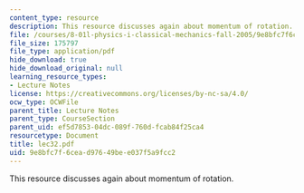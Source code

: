 ```yaml
---
content_type: resource
description: This resource discusses again about momentum of rotation.
file: /courses/8-01l-physics-i-classical-mechanics-fall-2005/9e8bfc7f6cead97649bee037f5a9fcc2_lec32.pdf
file_size: 175797
file_type: application/pdf
hide_download: true
hide_download_original: null
learning_resource_types:
- Lecture Notes
license: https://creativecommons.org/licenses/by-nc-sa/4.0/
ocw_type: OCWFile
parent_title: Lecture Notes
parent_type: CourseSection
parent_uid: ef5d7853-04dc-089f-760d-fcab84f25ca4
resourcetype: Document
title: lec32.pdf
uid: 9e8bfc7f-6cea-d976-49be-e037f5a9fcc2
---
```

This resource discusses again about momentum of rotation.